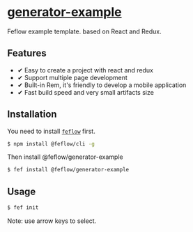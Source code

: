 # [generator-example](https://github.com/Tencent/feflow/tree/master/examples/generator-example)

Feflow example template. based on React and Redux.

## Features

- ✔︎ Easy to create a project with react and redux
- ✔︎ Support multiple page development
- ✔︎ Built-in Rem, it's friendly to develop a mobile application
- ✔︎ Fast build speed and very small artifacts size

## Installation

You need to install [`feflow`](https://github.com/Tencent/feflow) first.

```sh
$ npm install @feflow/cli -g
```

Then install @feflow/generator-example

```sh
$ fef install @feflow/generator-example
```

## Usage

```sh
$ fef init
```

Note: use arrow keys to select.
